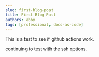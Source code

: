```yaml
---
slug: first-blog-post
title: First Blog Post
authors: abby
tags: [professional, docs-as-code]
---
```


This is a test to see if github actions work.

continuing to test with the ssh options.